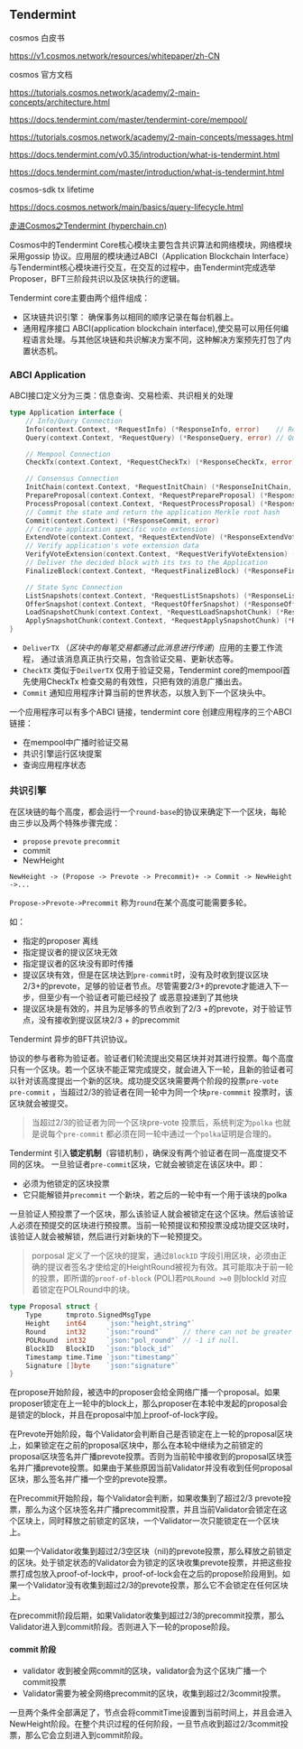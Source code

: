 ## Tendermint

cosmos 白皮书

https://v1.cosmos.network/resources/whitepaper/zh-CN



cosmos 官方文档

https://tutorials.cosmos.network/academy/2-main-concepts/architecture.html



https://docs.tendermint.com/master/tendermint-core/mempool/



https://tutorials.cosmos.network/academy/2-main-concepts/messages.html



https://docs.tendermint.com/v0.35/introduction/what-is-tendermint.html

https://docs.tendermint.com/master/introduction/what-is-tendermint.html

cosmos-sdk tx lifetime

https://docs.cosmos.network/main/basics/query-lifecycle.html



[走进Cosmos之Tendermint (hyperchain.cn)](https://tech.hyperchain.cn/cosmos-5/)

Cosmos中的Tendermint Core核心模块主要包含共识算法和网络模块，网络模块采用gossip 协议。应用层的模块通过ABCI（Application Blockchain Interface）与Tendermint核心模块进行交互，在交互的过程中，由Tendermint完成选举Proposer，BFT三阶段共识以及区块执行的逻辑。



Tendermint core主要由两个组件组成：

- 区块链共识引擎： 确保事务以相同的顺序记录在每台机器上。
- 通用程序接口 ABCI(application blockchain interface),使交易可以用任何编程语言处理。与其他区块链和共识解决方案不同，这种解决方案预先打包了内置状态机。

### ABCI Application

ABCI接口定义分为三类：信息查询、交易检索、共识相关的处理

```go
type Application interface {
	// Info/Query Connection
	Info(context.Context, *RequestInfo) (*ResponseInfo, error)    // Return application info
	Query(context.Context, *RequestQuery) (*ResponseQuery, error) // Query for state

	// Mempool Connection
	CheckTx(context.Context, *RequestCheckTx) (*ResponseCheckTx, error) // Validate a tx for the mempool

	// Consensus Connection
	InitChain(context.Context, *RequestInitChain) (*ResponseInitChain, error) // Initialize blockchain w validators/other info from TendermintCore
	PrepareProposal(context.Context, *RequestPrepareProposal) (*ResponsePrepareProposal, error)
	ProcessProposal(context.Context, *RequestProcessProposal) (*ResponseProcessProposal, error)
	// Commit the state and return the application Merkle root hash
	Commit(context.Context) (*ResponseCommit, error)
	// Create application specific vote extension
	ExtendVote(context.Context, *RequestExtendVote) (*ResponseExtendVote, error)
	// Verify application's vote extension data
	VerifyVoteExtension(context.Context, *RequestVerifyVoteExtension) (*ResponseVerifyVoteExtension, error)
	// Deliver the decided block with its txs to the Application
	FinalizeBlock(context.Context, *RequestFinalizeBlock) (*ResponseFinalizeBlock, error)

	// State Sync Connection
	ListSnapshots(context.Context, *RequestListSnapshots) (*ResponseListSnapshots, error)                // List available snapshots
	OfferSnapshot(context.Context, *RequestOfferSnapshot) (*ResponseOfferSnapshot, error)                // Offer a snapshot to the application
	LoadSnapshotChunk(context.Context, *RequestLoadSnapshotChunk) (*ResponseLoadSnapshotChunk, error)    // Load a snapshot chunk
	ApplySnapshotChunk(context.Context, *RequestApplySnapshotChunk) (*ResponseApplySnapshotChunk, error) // Apply a shapshot chunk
}
```

- `DeliverTX` （*区块中的每笔交易都通过此消息进行传递*）应用的主要工作流程， 通过该消息真正执行交易，包含验证交易、更新状态等。
- `CheckTX` 类似于`DeilverTX` 仅用于验证交易，Tendermint core的mempool首先使用CheckTx 检查交易的有效性，只把有效的消息广播出去。
- `Commit` 通知应用程序计算当前的世界状态，以放入到下一个区块头中。

一个应用程序可以有多个ABCI 链接，tendermint core 创建应用程序的三个ABCI 链接：

- 在mempool中广播时验证交易
- 共识引擎运行区块提案
- 查询应用程序状态

### 共识引擎

在区块链的每个高度，都会运行一个`round-base`的协议来确定下一个区块，每轮由三步以及两个特殊步骤完成：

- `propose` `prevote` `precommit`
- commit
- NewHeight 

`NewHeight -> (Propose -> Prevote -> Precommit)+ -> Commit -> NewHeight ->...` 

`Propose->Prevote->Precommit` 称为`round`在某个高度可能需要多轮。

如：

- 指定的proposer 离线
- 指定提议者的提议区块无效
- 指定提议者的区块没有即时传播
- 提议区块有效，但是在区块达到`pre-commit`时，没有及时收到提议区块2/3+的prevote，足够的验证者节点。尽管需要2/3+的prevote才能进入下一步，但至少有一个验证者可能已经投了<nil> 或恶意投递到了其他块
- 提议区块是有效的，并且为足够多的节点收到了2/3 +的prevote，对于验证节点，没有接收到提议区块2/3 + 的precommit



Tendermint 异步的BFT共识协议。

协议的参与者称为验证者。验证者们轮流提出交易区块并对其进行投票。每个高度只有一个区块。若一个区块不能正常完成提交，就会进入下一轮，且新的验证者可以针对该高度提出一个新的区块。成功提交区块需要两个阶段的投票`pre-vote` `pre-commit` ，当超过2/3的验证者在同一轮中为同一个块`pre-commmit` 投票时，该区块就会被提交。

> 当超过2/3的验证者为同一个区块pre-vote 投票后，系统判定为`polka` 也就是说每个`pre-commit` 都必须在同一轮中通过一个`polka`证明是合理的。

Tendermint 引入**锁定机制**（容错机制），确保没有两个验证者在同一高度提交不同的区块。 一旦验证者`pre-commit`区块，它就会被锁定在该区块中。即：

- 必须为他锁定的区块投票
- 它只能解锁并`precommit` 一个新块，若之后的一轮中有一个用于该块的polka

一旦验证人预投票了一个区块，那么该验证人就会被锁定在这个区块。然后该验证人必须在预提交的区块进行预投票。当前一轮预提议和预投票没成功提交区块时，该验证人就会被解锁，然后进行对新块的下一轮预提交。

> porposal 定义了一个区块的提案，通过`BlockID` 字段引用区块，必须由正确的提议者签名才使给定的HeightRound被视为有效。其可能取决于前一轮的投票，即所谓的`proof-of-block` (POL)若`POLRound >=0` 则blockId 对应着锁定在POLRound中的块。 

```go
type Proposal struct {
	Type      tmproto.SignedMsgType
	Height    int64     `json:"height,string"`
	Round     int32     `json:"round"`     // there can not be greater than 2_147_483_647 rounds
	POLRound  int32     `json:"pol_round"` // -1 if null.
	BlockID   BlockID   `json:"block_id"`
	Timestamp time.Time `json:"timestamp"`
	Signature []byte    `json:"signature"`
}
```



在propose开始阶段，被选中的proposer会给全网络广播一个proposal。如果proposer锁定在上一轮中的block上，那么proposer在本轮中发起的proposal会是锁定的block，并且在proposal中加上proof-of-lock字段。

在Prevote开始阶段，每个Validator会判断自己是否锁定在上一轮的proposal区块上，如果锁定在之前的proposal区块中，那么在本轮中继续为之前锁定的proposal区块签名并广播prevote投票。否则为当前轮中接收到的proposal区块签名并广播prevote投票。如果由于某些原因当前Validator并没有收到任何proposal区块，那么签名并广播一个空的prevote投票。

在Precommit开始阶段，每个Validator会判断，如果收集到了超过2/3 prevote投票，那么为这个区块签名并广播precommit投票，并且当前Validator会锁定在这个区块上，同时释放之前锁定的区块，一个Validator一次只能锁定在一个区块上。

如果一个Validator收集到超过2/3空区块（nil)的prevote投票，那么释放之前锁定的区块。处于锁定状态的Validator会为锁定的区块收集prevote投票，并把这些投票打成包放入proof-of-lock中，proof-of-lock会在之后的propose阶段用到。如果一个Validator没有收集到超过2/3的prevote投票，那么它不会锁定在任何区块上。

在precommit阶段后期，如果Validator收集到超过2/3的precommit投票，那么Validator进入到commit阶段。否则进入下一轮的propose阶段。

#### commit 阶段

- validator 收到被全网commit的区块，validator会为这个区块广播一个commit投票
- Validator需要为被全网络precommit的区块，收集到超过2/3commit投票。

一旦两个条件全部满足了，节点会将commitTime设置到当前时间上，并且会进入NewHeight阶段。在整个共识过程的任何阶段，一旦节点收到超过2/3commit投票，那么它会立刻进入到commit阶段。

 

































